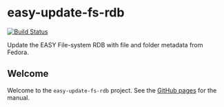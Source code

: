 easy-update-fs-rdb
==================
[![Build Status](https://travis-ci.org/DANS-KNAW/easy-update-fs-rdb.png?branch=master)](https://travis-ci.org/DANS-KNAW/easy-update-fs-rdb)

Update the EASY File-system RDB with file and folder metadata from Fedora.

Welcome
-------

Welcome to the `easy-update-fs-rdb` project. See the [GitHub pages](https://dans-knaw.github.io/easy-update-fs-rdb/) for the manual.
